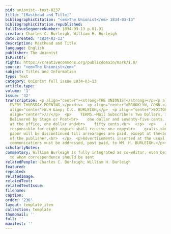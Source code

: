 ```yaml
---
pid: unionist--text-0237
title: "[Masthead and Title]"
bibliographicCitation: "<em>The Unionist</em> 1834-03-13"
bibliographicCitation.republished: 
fullIssueSequenceNumber: 1834-03-13 p.01.01
creator: Charles C. Burleigh, William H. Burleigh
date.created: '1834-03-13'
description: Masthead and Title
language: English
publisher: The Unionist
IsPartOf: 
rights: https://creativecommons.org/publicdomain/mark/1.0/
source: "<em>The Unionist</em>"
subject: Titles and Information
type: Text
category: Unionist full issue 1834-03-13
article.type: 
volume: '1'
issue: '32'
transcription: <p align="center"><strong>THE UNIONIST</strong></p><p align="center">PUBLISHED
  EVERY THURSDAY MORNING,</p><div>  <p align="center">BROOKLYN, CONN.</p>  <p align="center">///</p>  <p
  align="center">W.H &amp; C.C. BURLEIGH,</p>  <p align="center">EDITORS.</p>  <p
  align="center">///</p>  <p>    TERMS.—Mail Subscribers Two Dollars, in advance.
  Delivered by Stage or Post<br>    one dollar and seventy-five cents. Those taken
  at the office, one dollar and<br>    fifty cents.<br>  </p>  <p>    Any person becoming
  responsible for eight copies shall receive one copy<br>    gratis.<br>  </p>  <p>    No
  paper will be discontinued till arrearages are paid, except at the<br>    discretion
  of the publisher.<br>  </p>  <p>Advertisements inserted at the usual prices.</p>  <p>All
  communications must be addressed, post paid, to WM. H. BURLEIGH.</p></div><p></p>
scholarlyNotes: 
commentary: William Burleigh is fully integrated as co-editor, even being the person
  to whom correspondence should be sent
relatedPeople: Charles C. Burleigh; William H. Burleigh
featured: 
repeated: 
relatedImage: 
relatedText: 
relatedTextIssue: 
filename: 
caption: 
order: '236'
layout: template_item
collection: template
thumbnail: ''
full: ''
manifest: ''
---
```

